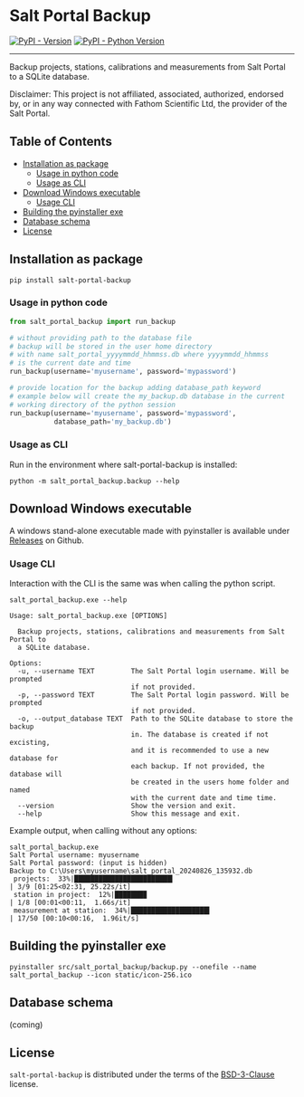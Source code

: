 # Salt Portal Backup

[![PyPI - Version](https://img.shields.io/pypi/v/salt-portal-backup.svg)](https://pypi.org/project/salt-portal-backup)
[![PyPI - Python Version](https://img.shields.io/pypi/pyversions/salt-portal-backup.svg)](https://pypi.org/project/salt-portal-backup)

-----

Backup projects, stations, calibrations and measurements from Salt Portal to a SQLite database.

Disclaimer: This project is not affiliated, associated, authorized, endorsed by, or in any way 
connected with Fathom Scientific Ltd, the provider of the Salt Portal.


## Table of Contents

- [Installation as package](#installation-as-package)
  - [Usage in python code](#usage-in-python-code)
  - [Usage as CLI](#usage-as-cli)
- [Download Windows executable](#download-windows-executable)
  - [Usage CLI](#usage-cli)
- [Building the pyinstaller exe](#building-the-pyinstaller-exe)
- [Database schema](#database-schema)
- [License](#license)

## Installation as package

```console
pip install salt-portal-backup
```

### Usage in python code

```python
from salt_portal_backup import run_backup

# without providing path to the database file
# backup will be stored in the user home directory
# with name salt_portal_yyyymmdd_hhmmss.db where yyyymmdd_hhmmss
# is the current date and time
run_backup(username='myusername', password='mypassword')

# provide location for the backup adding database_path keyword
# example below will create the my_backup.db database in the current
# working directory of the python session
run_backup(username='myusername', password='mypassword', 
           database_path='my_backup.db')
```

### Usage as CLI

Run in the environment where salt-portal-backup is installed:

```console
python -m salt_portal_backup.backup --help
```

## Download Windows executable

A windows stand-alone executable made with pyinstaller is available under [Releases](https://github.com/rhkarls/salt-portal-backup/releases) on Github.

### Usage CLI

Interaction with the CLI is the same was when calling the python script.

```console
salt_portal_backup.exe --help

Usage: salt_portal_backup.exe [OPTIONS]

  Backup projects, stations, calibrations and measurements from Salt Portal to
  a SQLite database.

Options:
  -u, --username TEXT         The Salt Portal login username. Will be prompted
                              if not provided.
  -p, --password TEXT         The Salt Portal login password. Will be prompted
                              if not provided.
  -o, --output_database TEXT  Path to the SQLite database to store the backup
                              in. The database is created if not excisting,
                              and it is recommended to use a new database for
                              each backup. If not provided, the database will
                              be created in the users home folder and named
                              with the current date and time time.
  --version                   Show the version and exit.
  --help                      Show this message and exit.

```

Example output, when calling without any options:

```console
salt_portal_backup.exe
Salt Portal username: myusername
Salt Portal password: (input is hidden)
Backup to C:\Users\myusername\salt_portal_20240826_135932.db
 projects:  33%|████████████████████████▎                                                | 3/9 [01:25<02:31, 25.22s/it]
 station in project:  12%|███████▉                                                       | 1/8 [00:01<00:11,  1.66s/it]
 measurement at station:  34%|███████████████████▍                                     | 17/50 [00:10<00:16,  1.96it/s]
```

## Building the pyinstaller exe

```console
pyinstaller src/salt_portal_backup/backup.py --onefile --name salt_portal_backup --icon static/icon-256.ico
```

## Database schema

(coming)

## License

`salt-portal-backup` is distributed under the terms of the [BSD-3-Clause](https://spdx.org/licenses/BSD-3-Clause.html) license.
